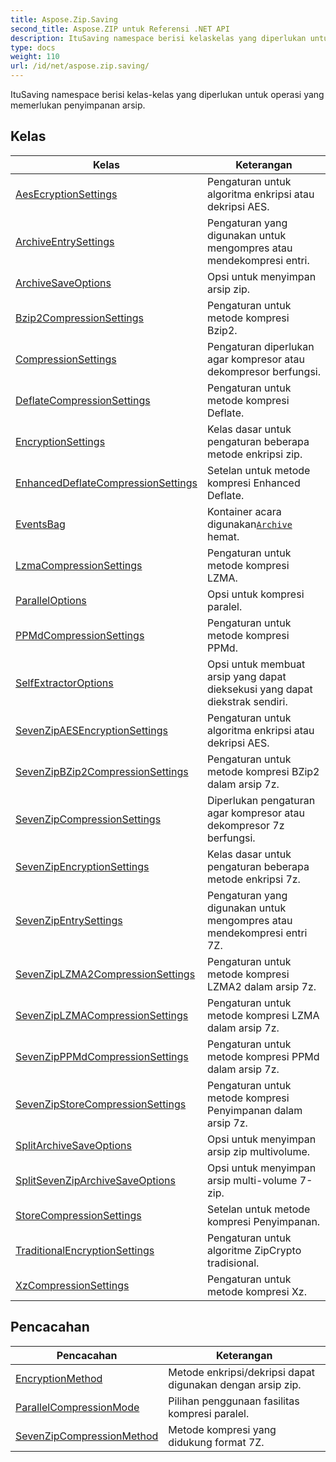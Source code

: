 ```yaml
---
title: Aspose.Zip.Saving
second_title: Aspose.ZIP untuk Referensi .NET API
description: ItuSaving namespace berisi kelaskelas yang diperlukan untuk operasi yang memerlukan penyimpanan arsip.
type: docs
weight: 110
url: /id/net/aspose.zip.saving/
---
```

ItuSaving namespace berisi kelas-kelas yang diperlukan untuk operasi yang memerlukan penyimpanan arsip.

## Kelas

| Kelas | Keterangan |
| --- | --- |
| [AesEcryptionSettings](./aesecryptionsettings/) | Pengaturan untuk algoritma enkripsi atau dekripsi AES. |
| [ArchiveEntrySettings](./archiveentrysettings/) | Pengaturan yang digunakan untuk mengompres atau mendekompresi entri. |
| [ArchiveSaveOptions](./archivesaveoptions/) | Opsi untuk menyimpan arsip zip. |
| [Bzip2CompressionSettings](./bzip2compressionsettings/) | Pengaturan untuk metode kompresi Bzip2. |
| [CompressionSettings](./compressionsettings/) | Pengaturan diperlukan agar kompresor atau dekompresor berfungsi. |
| [DeflateCompressionSettings](./deflatecompressionsettings/) | Pengaturan untuk metode kompresi Deflate. |
| [EncryptionSettings](./encryptionsettings/) | Kelas dasar untuk pengaturan beberapa metode enkripsi zip. |
| [EnhancedDeflateCompressionSettings](./enhanceddeflatecompressionsettings/) | Setelan untuk metode kompresi Enhanced Deflate. |
| [EventsBag](./eventsbag/) | Kontainer acara digunakan[`Archive`](../aspose.zip/archive/) hemat. |
| [LzmaCompressionSettings](./lzmacompressionsettings/) | Pengaturan untuk metode kompresi LZMA. |
| [ParallelOptions](./paralleloptions/) | Opsi untuk kompresi paralel. |
| [PPMdCompressionSettings](./ppmdcompressionsettings/) | Pengaturan untuk metode kompresi PPMd. |
| [SelfExtractorOptions](./selfextractoroptions/) | Opsi untuk membuat arsip yang dapat dieksekusi yang dapat diekstrak sendiri. |
| [SevenZipAESEncryptionSettings](./sevenzipaesencryptionsettings/) | Pengaturan untuk algoritma enkripsi atau dekripsi AES. |
| [SevenZipBZip2CompressionSettings](./sevenzipbzip2compressionsettings/) | Pengaturan untuk metode kompresi BZip2 dalam arsip 7z. |
| [SevenZipCompressionSettings](./sevenzipcompressionsettings/) | Diperlukan pengaturan agar kompresor atau dekompresor 7z berfungsi. |
| [SevenZipEncryptionSettings](./sevenzipencryptionsettings/) | Kelas dasar untuk pengaturan beberapa metode enkripsi 7z. |
| [SevenZipEntrySettings](./sevenzipentrysettings/) | Pengaturan yang digunakan untuk mengompres atau mendekompresi entri 7Z. |
| [SevenZipLZMA2CompressionSettings](./sevenziplzma2compressionsettings/) | Pengaturan untuk metode kompresi LZMA2 dalam arsip 7z. |
| [SevenZipLZMACompressionSettings](./sevenziplzmacompressionsettings/) | Pengaturan untuk metode kompresi LZMA dalam arsip 7z. |
| [SevenZipPPMdCompressionSettings](./sevenzipppmdcompressionsettings/) | Pengaturan untuk metode kompresi PPMd dalam arsip 7z. |
| [SevenZipStoreCompressionSettings](./sevenzipstorecompressionsettings/) | Pengaturan untuk metode kompresi Penyimpanan dalam arsip 7z. |
| [SplitArchiveSaveOptions](./splitarchivesaveoptions/) | Opsi untuk menyimpan arsip zip multivolume. |
| [SplitSevenZipArchiveSaveOptions](./splitsevenziparchivesaveoptions/) | Opsi untuk menyimpan arsip multi-volume 7-zip. |
| [StoreCompressionSettings](./storecompressionsettings/) | Setelan untuk metode kompresi Penyimpanan. |
| [TraditionalEncryptionSettings](./traditionalencryptionsettings/) | Pengaturan untuk algoritme ZipCrypto tradisional. |
| [XzCompressionSettings](./xzcompressionsettings/) | Pengaturan untuk metode kompresi Xz. |
## Pencacahan

| Pencacahan | Keterangan |
| --- | --- |
| [EncryptionMethod](./encryptionmethod/) | Metode enkripsi/dekripsi dapat digunakan dengan arsip zip. |
| [ParallelCompressionMode](./parallelcompressionmode/) | Pilihan penggunaan fasilitas kompresi paralel. |
| [SevenZipCompressionMethod](./sevenzipcompressionmethod/) | Metode kompresi yang didukung format 7Z. |


